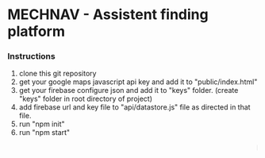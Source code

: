 <h1>MECHNAV - Assistent finding platform</h1>

<h3>Instructions</h3>
<ol>
  <li>clone this git repository</li>
  <li>get your google maps javascript api key and add it to "public/index.html"</li>
  <li>get your firebase configure json and add it to "keys" folder. (create "keys" folder in root directory of project)</li>
  <li>add firebase url and key file to "api/datastore.js" file as directed in that file.</li>
  <li>run "npm init"</li>
  <li>run "npm start"</li>
</ol>

<marquee>Have Fun</marquee>
